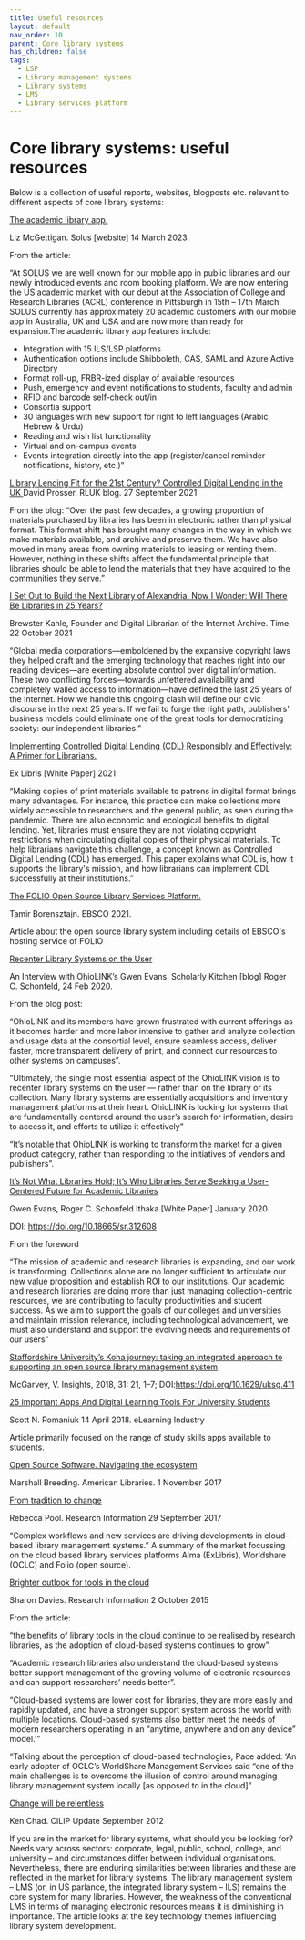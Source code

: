 ```yaml
---
title: Useful resources
layout: default
nav_order: 10
parent: Core library systems
has_children: false
tags:
  - LSP
  - Library management systems
  - Library systems
  - LMS
  - Library services platform
---
```

# Core library systems: useful resources

Below is a collection of useful reports, websites, blogposts etc. relevant to different aspects of core library systems:

[The academic library app. ](https://wp.sol.us/the-academic-library-app/#libraryevents)

Liz McGettigan.  Solus \[website] 14 March 2023.

From the article: 

“At SOLUS we are well known for our mobile app in public libraries and our newly introduced events and room booking platform. We are now entering the US academic market with our debut at the Association of College and Research Libraries (ACRL) conference in Pittsburgh in 15th – 17th March. SOLUS currently has approximately 20 academic customers with our mobile app in Australia, UK and USA and are now more than ready for expansion.The academic library app features include:

* Integration with 15 ILS/LSP platforms
* Authentication options include Shibboleth, CAS, SAML and Azure Active Directory
* Format roll-up, FRBR-ized display of available resources
* Push, emergency and event notifications to students, faculty and admin
* RFID and barcode self-check out/in
* Consortia support
* 30 languages with new support for right to left languages (Arabic, Hebrew & Urdu)
* Reading and wish list functionality
* Virtual and on-campus events
* Events integration directly into the app (register/cancel reminder notifications, history, etc.)”[](https://www.rluk.ac.uk/library-lending-fit-for-the-21st-century-controlled-digital-lending-in-the-uk/)

[Library Lending Fit for the 21st Century? Controlled Digital Lending in the UK ](https://www.rluk.ac.uk/library-lending-fit-for-the-21st-century-controlled-digital-lending-in-the-uk/)David Prosser. RLUK blog. 27 September 2021

From the blog: “Over the past few decades, a growing proportion of materials purchased by libraries has been in electronic rather than physical format. This format shift has brought many changes in the way in which we make materials available, and archive and preserve them. We have also moved in many areas from owning materials to leasing or renting them. However, nothing in these shifts affect the fundamental principle that libraries should be able to lend the materials that they have acquired to the communities they serve.”[](https://time.com/6108581/internet-archive-future-books/)

[I Set Out to Build the Next Library of Alexandria. Now I Wonder: Will There Be Libraries in 25 Years? ](https://time.com/6108581/internet-archive-future-books/)

[](https://time.com/6108581/internet-archive-future-books/)Brewster Kahle, Founder and Digital Librarian of the Internet Archive. Time. 22 October 2021

“Global media corporations—emboldened by the expansive copyright laws they helped craft and the emerging technology that reaches right into our reading devices—are exerting absolute control over digital information. These two conflicting forces—towards unfettered availability and completely walled access to information—have defined the last 25 years of the Internet. How we handle this ongoing clash will define our civic discourse in the next 25 years. If we fail to forge the right path, publishers’ business models could eliminate one of the great tools for democratizing society: our independent libraries.”[](https://page.exlibrisgroup.com/hubfs/HQ_General/Ex%20Libris%20Controlled%20Digital%20Lending%20White%20Paper.pdf?hsLang=en)

[Implementing Controlled Digital Lending (CDL) Responsibly and Effectively: A Primer for Librarians. ](https://page.exlibrisgroup.com/hubfs/HQ_General/Ex%20Libris%20Controlled%20Digital%20Lending%20White%20Paper.pdf?hsLang=en)

[](https://page.exlibrisgroup.com/hubfs/HQ_General/Ex%20Libris%20Controlled%20Digital%20Lending%20White%20Paper.pdf?hsLang=en)Ex Libris \[White Paper] 2021

“Making copies of print materials available to patrons in digital format brings many advantages. For instance, this practice can make collections more widely accessible to researchers and the general public, as seen during the pandemic. There are also economic and ecological benefits to digital lending. Yet, libraries must ensure they are not violating copyright restrictions when circulating digital copies of their physical materials. To help librarians navigate this challenge, a concept known as Controlled Digital Lending (CDL) has emerged. This paper explains what CDL is, how it supports the library's mission, and how librarians can implement CDL successfully at their institutions.”

[The FOLIO Open Source Library Services Platform.](https://www.researchinformation.info/sites/default/files/content/white-paper/pdfs/The%20FOLIO%20Open%20Source%20Library%20Services%20Platform%20(2).pdf)

Tamir Borensztajn. EBSCO 2021.

Article about the open source library system including details of EBSCO's hosting service of FOLIO[](https://scholarlykitchen.sspnet.org/2020/02/24/recenter-library-systems-interview-ohiolinks-gwen-evans/)

[Recenter Library Systems on the User](https://scholarlykitchen.sspnet.org/2020/02/24/recenter-library-systems-interview-ohiolinks-gwen-evans/)

[](https://scholarlykitchen.sspnet.org/2020/02/24/recenter-library-systems-interview-ohiolinks-gwen-evans/)An Interview with OhioLINK’s Gwen Evans. Scholarly Kitchen \[blog] Roger C. Schonfeld, 24 Feb 2020.

From the blog post:

“OhioLINK and its members have grown frustrated with current offerings as it becomes harder and more labor intensive to gather and analyze collection and usage data at the consortial level, ensure seamless access, deliver faster, more transparent delivery of print, and connect our resources to other systems on campuses”.

“Ultimately, the single most essential aspect of the OhioLINK vision is to recenter library systems on the user — rather than on the library or its collection. Many library systems are essentially acquisitions and inventory management platforms at their heart. OhioLINK is looking for systems that are fundamentally centered around the user’s search for information, desire to access it, and efforts to utilize it effectively”

“It’s notable that OhioLINK is working to transform the market for a given product category, rather than responding to the initiatives of vendors and publishers”.

[It’s Not What Libraries Hold; It’s Who Libraries Serve Seeking a User-Centered Future for Academic Libraries](https://sr.ithaka.org/publications/its-not-what-libraries-hold-its-who-libraries-serve/)

[](https://sr.ithaka.org/publications/its-not-what-libraries-hold-its-who-libraries-serve/)Gwen Evans, Roger C. Schonfeld Ithaka \[White Paper] January 2020

DOI: https://doi.org/10.18665/sr.312608

From the foreword

“The mission of academic and research libraries is expanding, and our work is transforming. Collections alone are no longer sufficient to articulate our new value proposition and establish ROI to our institutions. Our academic and research libraries are doing more than just managing collection-centric resources, we are contributing to faculty productivities and student success. As we aim to support the goals of our colleges and universities and maintain mission relevance, including technological advancement, we must also understand and support the evolving needs and requirements of our users”

[Staffordshire University’s Koha journey: taking an integrated approach to supporting an open source library management system](https://insights.uksg.org/articles/10.1629/uksg.411)

McGarvey, V. Insights, 2018, 31: 21, 1–7; DOI:https://doi.org/10.1629/uksg.411

[25 Important Apps And Digital Learning Tools For University Students](https://elearningindustry.com/25-digital-learning-tools-apps-university-students)

Scott N. Romaniuk 14 April 2018. eLearning Industry

Article primarily focused on the range of study skills apps available to students.

[Open Source Software. Navigating the ecosystem ](https://americanlibrariesmagazine.org/2017/11/01/open-source-software/)

Marshall Breeding. American Libraries. 1 November 2017[](https://www.researchinformation.info/feature/tradition-change)

[From tradition to change](https://www.researchinformation.info/feature/tradition-change)

[](https://www.researchinformation.info/feature/tradition-change)Rebecca Pool. Research Information 29 September 2017

“Complex workflows and new services are driving developments in cloud-based library management systems.” A summary of the market focussing on the cloud based library services platforms Alma (ExLibris), Worldshare (OCLC) and Folio (open source).[](https://www.researchinformation.info/feature/brighter-outlook-tools-cloud)

[Brighter outlook for tools in the cloud ](https://www.researchinformation.info/feature/brighter-outlook-tools-cloud)

[](https://www.researchinformation.info/feature/brighter-outlook-tools-cloud)Sharon Davies. Research Information 2 October 2015

From the article:

“the benefits of library tools in the cloud continue to be realised by research libraries, as the adoption of cloud-based systems continues to grow”.

“Academic research libraries also understand the cloud-based systems better support management of the growing volume of electronic resources and can support researchers’ needs better”.

“Cloud-based systems are lower cost for libraries, they are more easily and rapidly updated, and have a stronger support system across the world with multiple locations. Cloud-based systems also better meet the needs of modern researchers operating in an “anytime, anywhere and on any device” model.’”

“Talking about the perception of cloud-based technologies, Pace added: ‘An early adopter of OCLC’s WorldShare Management Services said “one of the main challenges is to overcome the illusion of control around managing library management system locally \[as opposed to in the cloud]”[](https://www.helibtech.com/_media/lms_change_will_be_relentless_cilipupdate_sept2012.pdf)

[Change will be relentless](https://www.helibtech.com/_media/lms_change_will_be_relentless_cilipupdate_sept2012.pdf)

[](https://www.helibtech.com/_media/lms_change_will_be_relentless_cilipupdate_sept2012.pdf)Ken Chad. CILIP Update September 2012

If you are in the market for library systems, what should you be looking for? Needs vary across sectors: corporate, legal, public, school, college, and university – and circumstances differ between individual organisations. Nevertheless, there are enduring similarities between libraries and these are reflected in the market for library systems. The library management system – LMS (or, in US parlance, the integrated library system – ILS) remains the core system for many libraries. However, the weakness of the conventional LMS in terms of managing electronic resources means it is diminishing in importance. The article looks at the key technology themes influencing library system development.
